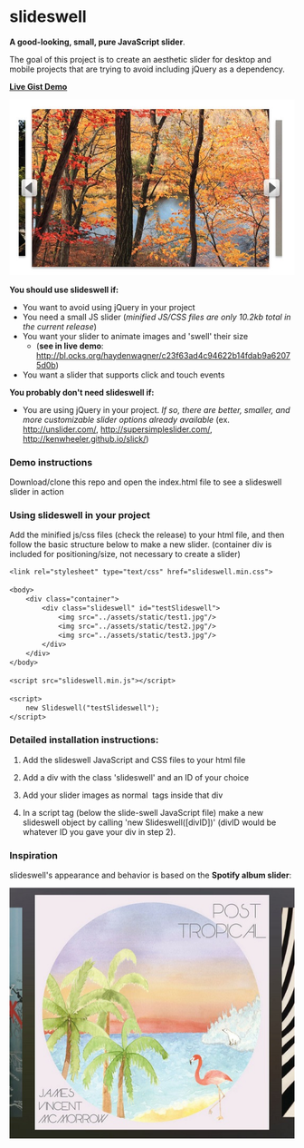 # slideswell

**A good-looking, small, pure JavaScript slider**.

The goal of this project is to create an aesthetic slider for desktop and mobile projects that are trying to avoid including jQuery as a dependency.

[**Live Gist Demo**](http://bl.ocks.org/haydenwagner/c23f63ad4c94622b14fdab9a62075d0b)

![slideswell example](assets/static/slideswell.jpg)

**You should use slideswell if:**
 - You want to avoid using jQuery in your project
 - You need a small JS slider (*minified JS/CSS files are only 10.2kb total in the current release*)
 - You want your slider to animate images and 'swell' their size
   - (**see in live demo**: http://bl.ocks.org/haydenwagner/c23f63ad4c94622b14fdab9a62075d0b)
 - You want a slider that supports click and touch events

**You probably don't need slideswell if:**
 - You are using jQuery in your project. *If so, there are better, smaller, and more customizable slider options already available* (ex. http://unslider.com/, http://supersimpleslider.com/, http://kenwheeler.github.io/slick/)
 
 

### Demo instructions
Download/clone this repo and open the index.html file to see a slideswell slider in action

### Using slideswell in your project
Add the minified js/css files (check the release) to your html file, and then follow the basic structure below to make a new slider.
(container div is included for positioning/size, not necessary to create a slider)

    <link rel="stylesheet" type="text/css" href="slideswell.min.css">
    
    <body>
        <div class="container">
            <div class="slideswell" id="testSlideswell">
                <img src="../assets/static/test1.jpg"/>
                <img src="../assets/static/test2.jpg"/>
                <img src="../assets/static/test3.jpg"/>
            </div>
        </div>
    </body>

    <script src="slideswell.min.js"></script>
    
    <script>
        new Slideswell("testSlideswell");
    </script>


### Detailed installation instructions:

1. Add the slideswell JavaScript and CSS files to your html file

2. Add a div with the class 'slideswell' and an ID of your choice

3. Add your slider images as normal <img> tags inside that div

4. In a script tag (below the slide-swell JavaScript file) make a new slideswell object by calling 'new Slideswell([divID])' (divID would be whatever ID you gave your div in step 2). 



### Inspiration

slideswell's appearance and behavior is based on the **Spotify album slider**:

![spotify inspiration slider](assets/static/spotify.jpg)



